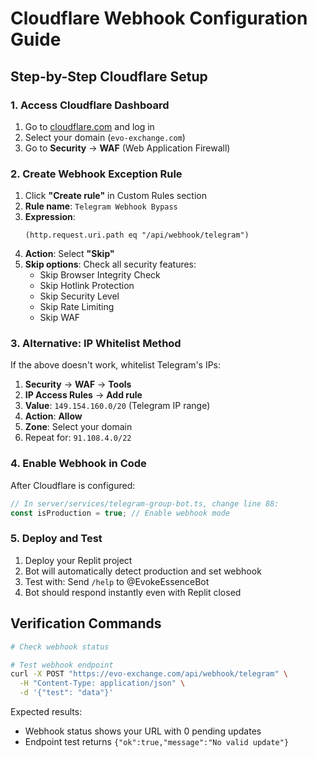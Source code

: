# Cloudflare Webhook Configuration Guide

## Step-by-Step Cloudflare Setup

### 1. Access Cloudflare Dashboard
1. Go to [cloudflare.com](https://cloudflare.com) and log in
2. Select your domain (`evo-exchange.com`)
3. Go to **Security** → **WAF** (Web Application Firewall)

### 2. Create Webhook Exception Rule
1. Click **"Create rule"** in Custom Rules section
2. **Rule name**: `Telegram Webhook Bypass`
3. **Expression**: 
   ```
   (http.request.uri.path eq "/api/webhook/telegram")
   ```
4. **Action**: Select **"Skip"**
5. **Skip options**: Check all security features:
   - Skip Browser Integrity Check
   - Skip Hotlink Protection  
   - Skip Security Level
   - Skip Rate Limiting
   - Skip WAF

### 3. Alternative: IP Whitelist Method
If the above doesn't work, whitelist Telegram's IPs:
1. **Security** → **WAF** → **Tools**
2. **IP Access Rules** → **Add rule**
3. **Value**: `149.154.160.0/20` (Telegram IP range)
4. **Action**: **Allow**
5. **Zone**: Select your domain
6. Repeat for: `91.108.4.0/22`

### 4. Enable Webhook in Code
After Cloudflare is configured:
```javascript
// In server/services/telegram-group-bot.ts, change line 88:
const isProduction = true; // Enable webhook mode
```

### 5. Deploy and Test
1. Deploy your Replit project
2. Bot will automatically detect production and set webhook
3. Test with: Send `/help` to @EvokeEssenceBot
4. Bot should respond instantly even with Replit closed

## Verification Commands
```bash
# Check webhook status

# Test webhook endpoint
curl -X POST "https://evo-exchange.com/api/webhook/telegram" \
  -H "Content-Type: application/json" \
  -d '{"test": "data"}'
```

Expected results:
- Webhook status shows your URL with 0 pending updates
- Endpoint test returns `{"ok":true,"message":"No valid update"}`